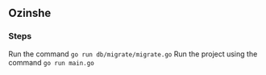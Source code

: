## Ozinshe

### Steps 
Run the command `go run db/migrate/migrate.go` 
Run the project using the command `go run main.go`


